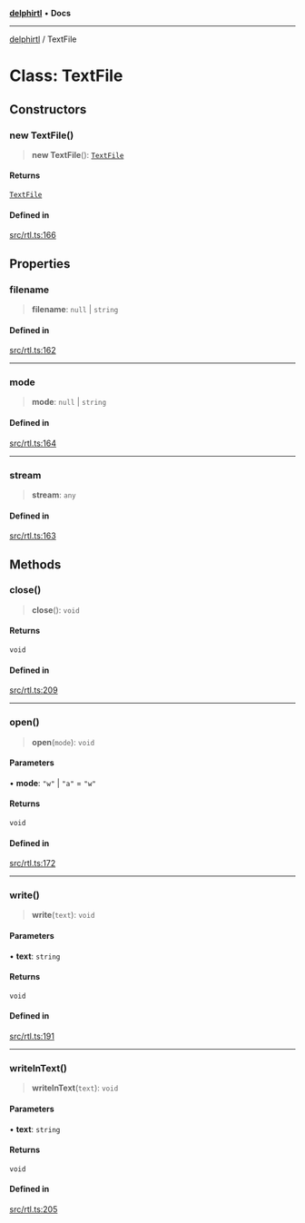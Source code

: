 [**delphirtl**](../README.md) • **Docs**

***

[delphirtl](../globals.md) / TextFile

# Class: TextFile

## Constructors

### new TextFile()

> **new TextFile**(): [`TextFile`](TextFile.md)

#### Returns

[`TextFile`](TextFile.md)

#### Defined in

[src/rtl.ts:166](https://github.com/chuacw/delphirtl/blob/05c2ea653decdb53a49ed6866b6aa0d956ef8b01/src/rtl.ts#L166)

## Properties

### filename

> **filename**: `null` \| `string`

#### Defined in

[src/rtl.ts:162](https://github.com/chuacw/delphirtl/blob/05c2ea653decdb53a49ed6866b6aa0d956ef8b01/src/rtl.ts#L162)

***

### mode

> **mode**: `null` \| `string`

#### Defined in

[src/rtl.ts:164](https://github.com/chuacw/delphirtl/blob/05c2ea653decdb53a49ed6866b6aa0d956ef8b01/src/rtl.ts#L164)

***

### stream

> **stream**: `any`

#### Defined in

[src/rtl.ts:163](https://github.com/chuacw/delphirtl/blob/05c2ea653decdb53a49ed6866b6aa0d956ef8b01/src/rtl.ts#L163)

## Methods

### close()

> **close**(): `void`

#### Returns

`void`

#### Defined in

[src/rtl.ts:209](https://github.com/chuacw/delphirtl/blob/05c2ea653decdb53a49ed6866b6aa0d956ef8b01/src/rtl.ts#L209)

***

### open()

> **open**(`mode`): `void`

#### Parameters

• **mode**: `"w"` \| `"a"` = `"w"`

#### Returns

`void`

#### Defined in

[src/rtl.ts:172](https://github.com/chuacw/delphirtl/blob/05c2ea653decdb53a49ed6866b6aa0d956ef8b01/src/rtl.ts#L172)

***

### write()

> **write**(`text`): `void`

#### Parameters

• **text**: `string`

#### Returns

`void`

#### Defined in

[src/rtl.ts:191](https://github.com/chuacw/delphirtl/blob/05c2ea653decdb53a49ed6866b6aa0d956ef8b01/src/rtl.ts#L191)

***

### writelnText()

> **writelnText**(`text`): `void`

#### Parameters

• **text**: `string`

#### Returns

`void`

#### Defined in

[src/rtl.ts:205](https://github.com/chuacw/delphirtl/blob/05c2ea653decdb53a49ed6866b6aa0d956ef8b01/src/rtl.ts#L205)
